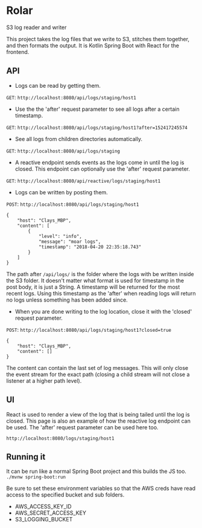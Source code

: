 # Rolar
S3 log reader and writer

This project takes the log files that we write to S3, stitches them together, and then formats the output. It is Kotlin Spring Boot with React for the frontend.

## API

* Logs can be read by getting them.

`GET`: `http://localhost:8080/api/logs/staging/host1`

* Use the the 'after' request parameter to see all logs after a certain timestamp.

`GET`: `http://localhost:8080/api/logs/staging/host1?after=152417245574`

* See all logs from children directories automatically.

`GET`: `http://localhost:8080/api/logs/staging`

* A reactive endpoint sends events as the logs come in until the log is closed. This endpoint can optionally use the 'after' request parameter.

`GET`: `http://localhost:8080/api/reactive/logs/staging/host1`

* Logs can be written by posting them.

`POST`: `http://localhost:8080/api/logs/staging/host1`
```
{
    "host": "Clays_MBP",
    "content": [
    	{
    		"level": "info",
    		"message": "moar logs",
    		"timestamp": "2018-04-20 22:35:18.743"
    	}
    ]
}
```
The path after `/api/logs/` is the folder where the logs with be written inside the S3 folder. It doesn't matter what format is used for timestamp in the post body, it is just a String. A timestamp will be returned for the most recent logs. Using this timestamp as the 'after' when reading logs will return no logs unless something has been added since.

* When you are done writing to the log location, close it with the 'closed' request parameter.

`POST`: `http://localhost:8080/api/logs/staging/host1?closed=true`
```
{
    "host": "Clays_MBP",
    "content": []
}
```
The content can contain the last set of log messages. This will only close the event stream for the exact path (closing a child stream will not close a listener at a higher path level).

## UI
React is used to render a view of the log that is being tailed until the log is closed. This page is also an example of how the reactive log endpoint can be used. The 'after' request parameter can be used here too.

`http://localhost:8080/logs/staging/host1`

## Running it

It can be run like a normal Spring Boot project and this builds the JS too.
`./mvnw spring-boot:run`

Be sure to set these environment variables so that the AWS creds have read access to the specified bucket and sub folders.
* AWS_ACCESS_KEY_ID
* AWS_SECRET_ACCESS_KEY
* S3_LOGGING_BUCKET
